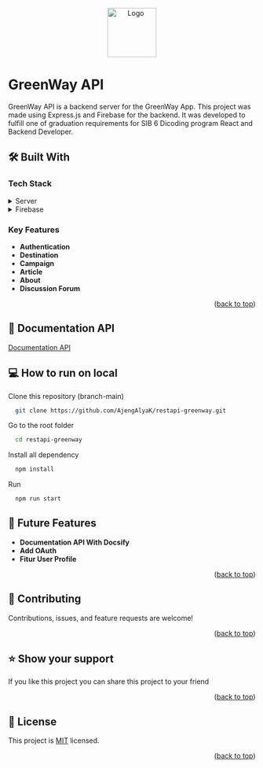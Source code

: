 <a name="readme-top"></a>
<p align="center">
  <img src="https://firebasestorage.googleapis.com/v0/b/mostgreen.appspot.com/o/Tak_berjudul63-hd__2_-removebg-preview.png?alt=media&token=eca5f180-7753-4567-94a5-6ed13f674861g" alt="Logo" width="100" style="vertical-align: middle;">
</p>

# GreenWay API

GreenWay API is a backend server for the GreenWay App. This project was made using Express.js and Firebase for the backend. It was developed to fulfill one of graduation requirements for SIB 6 Dicoding program React and Backend Developer.


## 🛠 Built With

### Tech Stack <a name="tech-stack"></a>
<details>
  <summary>Server</summary>
  - Node
</details>

<details>
  <summary>Firebase</summary>
  - Firestore
  - Firebase Athentication
  - Firebase Admin
  - Firebase Storage
</details>

### Key Features <a name="key-features"></a>
- **Authentication**
- **Destination**
- **Campaign**
- **Article**
- **About**
- **Discussion Forum**

<p align="right">(<a href="#readme-top">back to top</a>)</p>

## 📄 Documentation API

[Documentation API](https://drive.google.com/file/d/19Dw7ADIi9qLsmJ9OZn-QOvolwwVHv5D9/view?usp=drive_link)

## 💻 How to run on local

Clone this repository (branch-main)

```bash
  git clone https://github.com/AjengAlyaK/restapi-greenway.git
```
Go to the root folder

```bash
  cd restapi-greenway
```

Install all dependency

```bash
  npm install
```

Run   
```bash
  npm run start
```

## 🔭 Future Features <a name="future-features"></a>

- **Documentation API With Docsify**
- **Add OAuth**
- **Fitur User Profile**

<p align="right">(<a href="#readme-top">back to top</a>)</p>

## 🤝 Contributing <a name="contributing"></a>

Contributions, issues, and feature requests are welcome!

<p align="right">(<a href="#readme-top">back to top</a>)</p>

## ⭐️ Show your support <a name="support"></a>

If you like this project you can share this project to your friend

<p align="right">(<a href="#readme-top">back to top</a>)</p>

## 📝 License <a name="license"></a>

This project is [MIT](./LICENSE) licensed.

<p align="right">(<a href="#readme-top">back to top</a>)</p>
